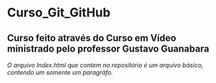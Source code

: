 # Curso_Git_GitHub
Curso feito através do **Curso em Vídeo** ministrado pelo professor **Gustavo Guanabara**
---

*_O arquivo Index.html que contem no repositório é um arquivo básico, contendo um somente um paragráfo._*